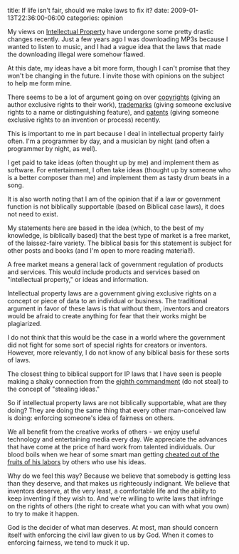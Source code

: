 title: If life isn't fair, should we make laws to fix it?
date: 2009-01-13T22:36:00-06:00
categories: opinion

My views on [Intellectual Property](http://en.wikipedia.org/wiki/Intellectual_property) have undergone some pretty drastic changes recently.  Just a few years ago I was downloading MP3s because I wanted to listen to music, and I had a vague idea that the laws that made the downloading illegal were somehow flawed.

At this date, my ideas have a bit more form, though I can't promise that they won't be changing in the future.  I invite those with opinions on the subject to help me form mine.

There seems to be a lot of argument going on over [copyrights](http://www.techdirt.com/blog.php?tag=copyright) (giving an author exclusive rights to their work), [trademarks](http://www.techdirt.com/blog.php?tag=trademark) (giving someone exclusive rights to a name or distinguishing feature), and [patents](http://www.techdirt.com/blog.php?tag=patents) (giving someone exclusive rights to an invention or process) recently.

This is important to me in part because I deal in intellectual property fairly often.  I'm a programmer by day, and a musician by night (and often a programmer by night, as well).

I get paid to take ideas (often thought up by me) and implement them as software.  For entertainment, I often take ideas (thought up by someone who is a better composer than me) and implement them as tasty drum beats in a song.

It is also worth noting that I am of the opinion that if a law or government function is not biblically supportable (based on Biblical case laws), it does not need to exist.

My statements here are based in the idea (which, to the best of my knowledge, is biblically based) that the best type of market is a free market, of the laissez-faire variety.  The biblical basis for this statement is subject for other posts and books (and I'm open to more reading material!).

A free market means a general lack of government regulation of products and services.  This would include products and services based on "intellectual property," or ideas and information.

Intellectual property laws are a government giving exclusive rights on a concept or piece of data to an individual or business.  The traditional argument in favor of these laws is that without them, inventors and creators would be afraid to create anything for fear that their works might be plagiarized.

I do not think that this would be the case in a world where the government did not fight for some sort of special rights for creators or inventors.  However, more relevantly, I do not know of any biblical basis for these sorts of laws.

The closest thing to biblical support for IP laws that I have seen is people making a shaky connection from the [eighth commandment](http://www.biblegateway.com/passage/?search=Exodus%2020:15;&amp;version=50;) (do not steal) to the concept of "stealing ideas."

So if intellectual property laws are not biblically supportable, what are they doing?  They are doing the same thing that every other man-conceived law is doing: enforcing someone's idea of fairness on others.

We all benefit from the creative works of others - we enjoy useful technology and entertaining media every day.  We appreciate the advances that have come at the price of hard work from talented individuals.  Our blood boils when we hear of some smart man getting [cheated out of the fruits of his labors](http://www.imdb.com/title/tt1054588/) by others who use his ideas.

Why do we feel this way?  Because we believe that somebody is getting less than they deserve, and that makes us righteously indignant.  We believe that inventors deserve, at the very least, a comfortable life and the ability to keep inventing if they wish to.  And we're willing to write laws that infringe on the rights of others (the right to create what you can with what you own) to try to make it happen.

God is the decider of what man deserves.  At most, man should concern itself with enforcing the civil law given to us by God.  When it comes to enforcing fairness, we tend to muck it up.